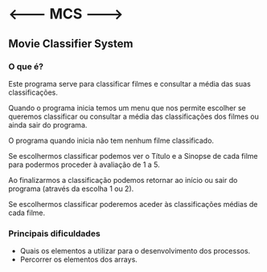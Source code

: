 # **<--- MCS --->**
## Movie Classifier System

### O que é?

Este programa serve para classificar filmes e consultar a média das suas classificações.

Quando o programa inicia temos um menu que nos permite escolher se queremos classificar ou consultar a média das classificações dos filmes ou ainda sair do programa.

O programa quando inicia não tem nenhum filme classificado.

Se escolhermos classificar podemos ver o Título e a Sinopse de cada filme para podermos proceder à avaliação de 1 a 5.

Ao finalizarmos a classificação podemos retornar ao início ou sair do programa (através da escolha 1 ou 2).

Se escolhermos classificar poderemos aceder às classificações médias de cada filme.

### Principais dificuldades

- Quais os elementos a utilizar para o desenvolvimento dos processos.
- Percorrer os elementos dos arrays.